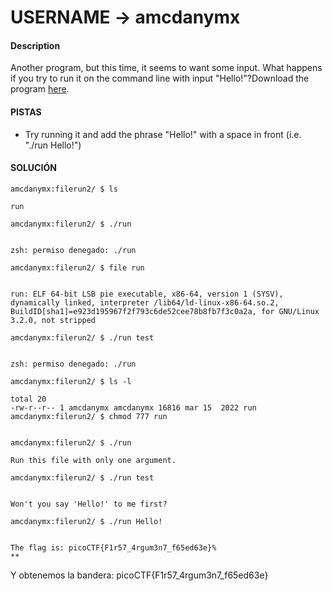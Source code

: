 # USERNAME -> amcdanymx

#### Description

Another program, but this time, it seems to want some input. What happens if you try to run it on the command line with input "Hello!"?Download the program [here](https://artifacts.picoctf.net/c/353/run).
  
#### PISTAS
- Try running it and add the phrase "Hello!" with a space in front (i.e. "./run Hello!")

#### SOLUCIÓN


```
amcdanymx:filerun2/ $ ls                                               
run

amcdanymx:filerun2/ $ ./run                                             

zsh: permiso denegado: ./run

amcdanymx:filerun2/ $ file run                                          

run: ELF 64-bit LSB pie executable, x86-64, version 1 (SYSV), dynamically linked, interpreter /lib64/ld-linux-x86-64.so.2, BuildID[sha1]=e923d195967f2f793c6de52cee78b8fb7f3c0a2a, for GNU/Linux 3.2.0, not stripped

amcdanymx:filerun2/ $ ./run test                                        

zsh: permiso denegado: ./run

amcdanymx:filerun2/ $ ls -l                                             
total 20
-rw-r--r-- 1 amcdanymx amcdanymx 16816 mar 15  2022 run
amcdanymx:filerun2/ $ chmod 777 run                                     

amcdanymx:filerun2/ $ ./run                                             
Run this file with only one argument.

amcdanymx:filerun2/ $ ./run test                                        

Won't you say 'Hello!' to me first?

amcdanymx:filerun2/ $ ./run Hello!                                      

The flag is: picoCTF{F1r57_4rgum3n7_f65ed63e}%                         
**
```

Y obtenemos la bandera: picoCTF{F1r57_4rgum3n7_f65ed63e}